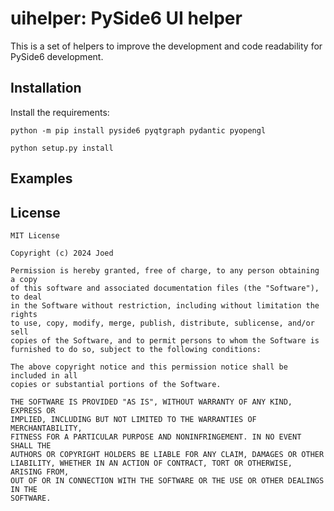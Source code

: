 # uihelper: PySide6 UI helper

This is a set of helpers to improve the development and code readability for PySide6 development.

## Installation

Install the requirements:

```
python -m pip install pyside6 pyqtgraph pydantic pyopengl
```

```
python setup.py install
```


## Examples


## License

```
MIT License

Copyright (c) 2024 Joed

Permission is hereby granted, free of charge, to any person obtaining a copy
of this software and associated documentation files (the "Software"), to deal
in the Software without restriction, including without limitation the rights
to use, copy, modify, merge, publish, distribute, sublicense, and/or sell
copies of the Software, and to permit persons to whom the Software is
furnished to do so, subject to the following conditions:

The above copyright notice and this permission notice shall be included in all
copies or substantial portions of the Software.

THE SOFTWARE IS PROVIDED "AS IS", WITHOUT WARRANTY OF ANY KIND, EXPRESS OR
IMPLIED, INCLUDING BUT NOT LIMITED TO THE WARRANTIES OF MERCHANTABILITY,
FITNESS FOR A PARTICULAR PURPOSE AND NONINFRINGEMENT. IN NO EVENT SHALL THE
AUTHORS OR COPYRIGHT HOLDERS BE LIABLE FOR ANY CLAIM, DAMAGES OR OTHER
LIABILITY, WHETHER IN AN ACTION OF CONTRACT, TORT OR OTHERWISE, ARISING FROM,
OUT OF OR IN CONNECTION WITH THE SOFTWARE OR THE USE OR OTHER DEALINGS IN THE
SOFTWARE.
```
